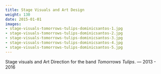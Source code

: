 ```yaml
---
title: Stage Visuals and Art Design
weight: 130
date: 2015-01-01
images:
- stage-visuals-tomorrows-tulips-dominicsantos-1.jpg
- stage-visuals-tomorrows-tulips-dominicsantos-2.jpg
- stage-visuals-tomorrows-tulips-dominicsantos-3.jpg
- stage-visuals-tomorrows-tulips-dominicsantos-4.jpg
- stage-visuals-tomorrows-tulips-dominicsantos-5.jpg
---
```

Stage visuals and Art Direction for the band _Tomorrows Tulips_. — 2013 - 2016